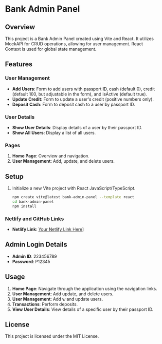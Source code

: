 # Bank Admin Panel

## Overview

This project is a Bank Admin Panel created using Vite and React. It utilizes MockAPI for CRUD operations, allowing for user management. React Context is used for global state management.

## Features

### User Management

- **Add Users**: Form to add users with passport ID, cash (default 0), credit (default 100, but adjustable in the form), and isActive (default true).
- **Update Credit**: Form to update a user's credit (positive numbers only).
- **Deposit Cash**: Form to deposit cash to a user by passport ID.

### User Details

- **Show User Details**: Display details of a user by their passport ID.
- **Show All Users**: Display a list of all users.

### Pages

1. **Home Page**: Overview and navigation.
2. **User Management**: Add, update, and delete users.


## Setup

1. Initialize a new Vite project with React JavaScript/TypeScript.

   ```bash
   npm create vite@latest bank-admin-panel --template react
   cd bank-admin-panel
   npm install
   ```


### Netlify and GitHub Links

- **Netlify Link**: [Your Netlify Link Here](https://mizrahi-tefahot.netlify.app/)]

## Admin Login Details

- **Admin ID**: 223456789
- **Password**: P12345

## Usage

1. **Home Page**: Navigate through the application using the navigation links.
2. **User Management**: Add  update, and delete users.
2. **User Management**: Add ש
   and update users.
4. **Transactions**: Perform deposits.
5. **View User Details**: View details of a specific user by their passport ID.

## License

This project is licensed under the MIT License.
